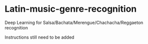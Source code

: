 # Latin-music-genre-recognition
Deep Learning for Salsa/Bachata/Merengue/Chachacha/Reggaeton recognition

Instructions still need to be added
